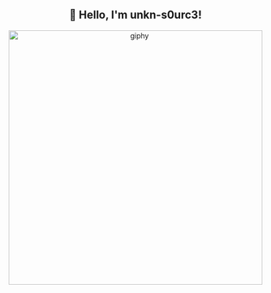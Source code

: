 <h2 align="center">
  👋 Hello, I'm unkn-s0urc3!
</h2>

<div align="center">
  <img src="https://github.com/unkn-source/unkn-source/assets/165537535/06f81c01-b6fb-4592-87d1-8b0484987fd5" alt="giphy" width="500"/>
</div>
